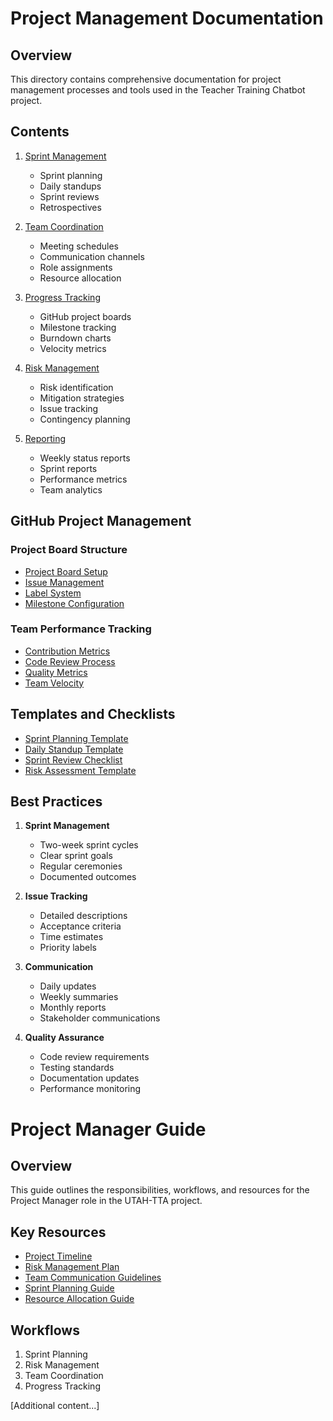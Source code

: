 # Project Management Documentation

## Overview

This directory contains comprehensive documentation for project management processes and tools used in the Teacher Training Chatbot project.

## Contents

1. [Sprint Management](sprint-management.md)
   - Sprint planning
   - Daily standups
   - Sprint reviews
   - Retrospectives

2. [Team Coordination](team-coordination.md)
   - Meeting schedules
   - Communication channels
   - Role assignments
   - Resource allocation

3. [Progress Tracking](progress-tracking.md)
   - GitHub project boards
   - Milestone tracking
   - Burndown charts
   - Velocity metrics

4. [Risk Management](risk-management.md)
   - Risk identification
   - Mitigation strategies
   - Issue tracking
   - Contingency planning

5. [Reporting](reporting.md)
   - Weekly status reports
   - Sprint reports
   - Performance metrics
   - Team analytics

## GitHub Project Management

### Project Board Structure
- [Project Board Setup](project-board-setup.md)
- [Issue Management](issue-management.md)
- [Label System](label-system.md)
- [Milestone Configuration](milestone-config.md)

### Team Performance Tracking
- [Contribution Metrics](contribution-metrics.md)
- [Code Review Process](code-review-process.md)
- [Quality Metrics](quality-metrics.md)
- [Team Velocity](team-velocity.md)

## Templates and Checklists

- [Sprint Planning Template](templates/sprint-planning.md)
- [Daily Standup Template](templates/daily-standup.md)
- [Sprint Review Checklist](templates/sprint-review.md)
- [Risk Assessment Template](templates/risk-assessment.md)

## Best Practices

1. **Sprint Management**
   - Two-week sprint cycles
   - Clear sprint goals
   - Regular ceremonies
   - Documented outcomes

2. **Issue Tracking**
   - Detailed descriptions
   - Acceptance criteria
   - Time estimates
   - Priority labels

3. **Communication**
   - Daily updates
   - Weekly summaries
   - Monthly reports
   - Stakeholder communications

4. **Quality Assurance**
   - Code review requirements
   - Testing standards
   - Documentation updates
   - Performance monitoring

# Project Manager Guide

## Overview
This guide outlines the responsibilities, workflows, and resources for the Project Manager role in the UTAH-TTA project.

## Key Resources
- [Project Timeline](../project_pipeline.md)
- [Risk Management Plan](risk_management.md)
- [Team Communication Guidelines](communication.md)
- [Sprint Planning Guide](../sprints/README.md)
- [Resource Allocation Guide](../resources/README.md)

## Workflows
1. Sprint Planning
2. Risk Management
3. Team Coordination
4. Progress Tracking

[Additional content...] 